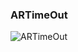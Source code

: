 ### ARTimeOut

![ARTimeOut](https://user-images.githubusercontent.com/116869307/214142115-28b88284-c3b6-4c78-9145-6de372738f36.png)
